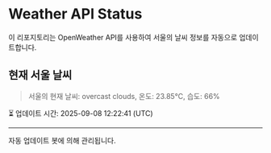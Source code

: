 
# Weather API Status

이 리포지토리는 OpenWeather API를 사용하여 서울의 날씨 정보를 자동으로 업데이트합니다.

## 현재 서울 날씨
> 서울의 현재 날씨: overcast clouds, 온도: 23.85°C, 습도: 66%

⏳ 업데이트 시간: 2025-09-08 12:22:41 (UTC)

---
자동 업데이트 봇에 의해 관리됩니다.
